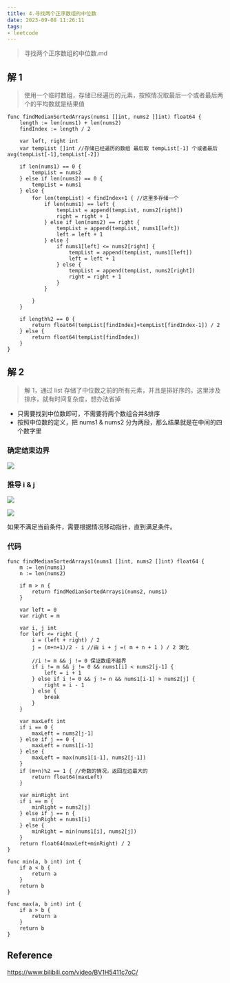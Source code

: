 ```yaml
---
title: 4.寻找两个正序数组的中位数
date: 2023-09-08 11:26:11
tags:
- leetcode 
---
```


> 寻找两个正序数组的中位数.md

## 解 1

> 使用一个临时数组，存储已经遍历的元素，按照情况取最后一个或者最后两个的平均数就是结果值

<!--more-->
```shell
func findMedianSortedArrays(nums1 []int, nums2 []int) float64 {
	length := len(nums1) + len(nums2)
	findIndex := length / 2

	var left, right int
	var tempList []int //存储已经遍历的数组 最后取 tempList[-1] 个或者最后 avg(tempList[-1],tempList[-2])

	if len(nums1) == 0 {
		tempList = nums2
	} else if len(nums2) == 0 {
		tempList = nums1
	} else {
		for len(tempList) < findIndex+1 { //这里多存储一个
			if len(nums1) == left {
				tempList = append(tempList, nums2[right])
				right = right + 1
			} else if len(nums2) == right {
				tempList = append(tempList, nums1[left])
				left = left + 1
			} else {
				if nums1[left] <= nums2[right] {
					tempList = append(tempList, nums1[left])
					left = left + 1
				} else {
					tempList = append(tempList, nums2[right])
					right = right + 1
				}
			}

		}
	}

	if length%2 == 0 {
		return float64(tempList[findIndex]+tempList[findIndex-1]) / 2
	} else {
		return float64(tempList[findIndex])
	}
}
```

## 解 2

> 解 1，通过 list 存储了中位数之前的所有元素，并且是排好序的。这里涉及排序，就有时间复杂度，想办法省掉

- 只需要找到中位数即可，不需要将两个数组合并&排序
- 按照中位数的定义，把 nums1 & nums2 分为两段，那么结果就是在中间的四个数字里

### 确定结束边界

![](../images/WX20230909-191923@2x.png)

### 推导 i & j

![](../images/WX20230909-162243%402x.png)

![](../images/WX20230909-175454%402x.png)

如果不满足当前条件，需要根据情况移动指针，直到满足条件。

### 代码

```shell
func findMedianSortedArrays1(nums1 []int, nums2 []int) float64 {
	m := len(nums1)
	n := len(nums2)

	if m > n {
		return findMedianSortedArrays1(nums2, nums1)
	}

	var left = 0
	var right = m

	var i, j int
	for left <= right {
		i = (left + right) / 2
		j = (m+n+1)/2 - i //由 i + j =( m + n + 1 ) / 2 演化

		//i != m && j != 0 保证数组不越界
		if i != m && j != 0 && nums1[i] < nums2[j-1] {
			left = i + 1
		} else if i != 0 && j != n && nums1[i-1] > nums2[j] {
			right = i - 1
		} else {
			break
		}
	}

	var maxLeft int
	if i == 0 {
		maxLeft = nums2[j-1]
	} else if j == 0 {
		maxLeft = nums1[i-1]
	} else {
		maxLeft = max(nums1[i-1], nums2[j-1])
	}
	if (m+n)%2 == 1 { //奇数的情况，返回左边最大的
		return float64(maxLeft)
	}

	var minRight int
	if i == m {
		minRight = nums2[j]
	} else if j == n {
		minRight = nums1[i]
	} else {
		minRight = min(nums1[i], nums2[j])
	}
	return float64(maxLeft+minRight) / 2
}

func min(a, b int) int {
	if a < b {
		return a
	}
	return b
}

func max(a, b int) int {
	if a > b {
		return a
	}
	return b
}
```

## Reference

https://www.bilibili.com/video/BV1H5411c7oC/